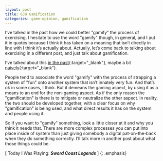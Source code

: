 ```yaml
---
layout: post
title: 638 Gamification
categories: game-opinion, gamification
---
```

I’ve talked in the past how we could better "gamify" the process of exercising.  I hesitate to use the word "gamify" though, in general, and I put it in quotes because I think it has taken on a meaning that isn’t directly in line with I think it’s actually about.  Actually, let’s come back to talking about exercising in a different post, and just talk about gamification.

I’ve talked about this [in the past](http://www.foster-douglas.com/games/254-gamification-of-personal-resource-use/){:target="_blank"}, maybe a bit [naively](http://www.foster-douglas.com/games/125-gamification-at-work/){:target="_blank"}.

People tend to associate the word "gamify" with the process of strapping a system of "fun" onto another system that isn’t innately very fun.  And that’s ok in some cases, I think.  But it demeans the gaming aspect, by using it as a means to an end for the non-gaming aspect.  As if the only reason the "gamification" is there is to mitigate or neutralize the other aspect.  In reality, the two should be developed together, with a clear focus on why "gamification" is being used, and what direct results it has on the system and people using it.

So if you want to "gamify" something, look a little closer at it and why you think it needs that.  There are more complex processes you can put into place inside of system than just giving somebody a digital pat-on-the-back when they do something correctly.  I’ll talk more in another post about what those things could be.

[ Today I Was Playing: ***Sword Coast Legends*** ]
{: .emphasis}